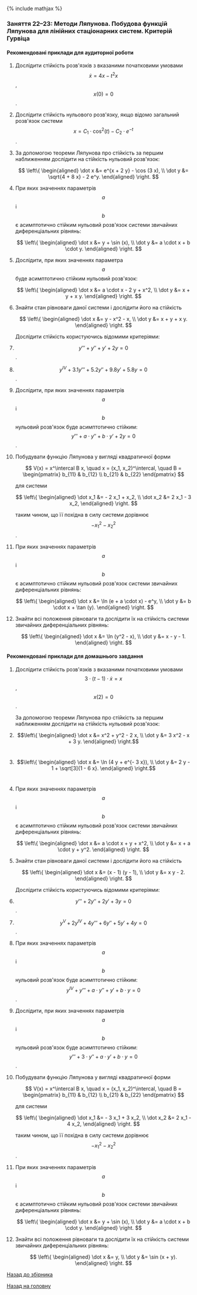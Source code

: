 {% include mathjax %}

### Заняття 22&ndash;23: Методи Ляпунова. Побудова функцій Ляпунова для лінійних стаціонарних систем. Критерій Гурвіца

#### Рекомендовані приклади для аудиторної роботи

1. Дослідити стійкість розв'язків з вказаними початковими умовами $$\dot x = 4 x - t^2 x$$, $$x(0) = 0$$.

2. Дослідити стійкість нульового розв'язку, якщо відомо загальний розв'язок системи $$x = C_1 \cdot \cos^2 (t) - C_2 \cdot e^{-t}$$.

3. За допомогою теореми Ляпунова про стійкість за першим наближенням дослідити на стійкість нульовий розв'язок: 

	$$
	\left\{ \begin{aligned} \dot x &= e^{x + 2 y} - \cos (3 x), \\ \dot y &= \sqrt{4 + 8 x} - 2 e^y. \end{aligned} \right.
	$$

4. При яких значеннях параметрів $$a$$ i $$b$$ є асимптотично стійким нульовий розв'язок системи звичайних диференціальних рівнянь: 

	$$
	\left\{ \begin{aligned} \dot x &= y + \sin (x), \\ \dot y &= a \cdot x + b \cdot y. \end{aligned} \right.
	$$

5. Дослідити, при яких значеннях параметра $$a$$ буде асимптотично стійким нульовий розв'язок: 

	$$
	\left\{ \begin{aligned} \dot x &= a \cdot x - 2 y + x^2, \\ \dot y &= x + y + x y. \end{aligned} \right.
	$$

6. Знайти стан рівноваги даної системи і дослідити його на стійкість 

	$$
	\left\{ \begin{aligned} \dot x &= y - x^2 - x, \\ \dot y &= x + y + x y. \end{aligned} \right.
	$$

	Дослідити стійкість користуючись відомими критеріями:

7. $$y''' + y'' + y' + 2 y = 0$$.

8. $$y^{IV} + 3.1 y''' + 5.2 y'' + 9.8 y' + 5.8 y = 0$$.

9. Дослідити, при яких значеннях параметрів $$a$$ і $$b$$ нульовий розв'язок буде асимптотично стійким: $$y''' + a \cdot y'' + b \cdot y' + 2 y = 0$$.

10. Побудувати функцію Ляпунова у вигляді квадратичної форми

	$$
	V(x) = x^\intercal B x, \quad x = (x_1, x_2)^\intercal, \quad B = \begin{pmatrix} b_{11} & b_{12} \\ b_{21} & b_{22} \end{pmatrix}
	$$

	для системи

	$$
	\left\{ \begin{aligned} \dot x_1 &= - 2 x_1 + x_2, \\ \dot x_2 &= 2 x_1 - 3 x_2, \end{aligned} \right.
	$$

	таким чином, що її похідна в силу системи дорівнює $$-x_1^2 - x_2^2$$.

11. При яких значеннях параметрів $$a$$ i $$b$$ є асимптотично стійким нульовий розв'язок системи звичайних диференціальних рівнянь:

	$$
	\left\{ \begin{aligned} \dot x &= \ln (e + a \cdot x) - e^y, \\ \dot y &= b \cdot x + \tan (y). \end{aligned} \right.
	$$

12. Знайти всі положення рівноваги та дослідити їх на стійкість системи звичайних диференціальних рівнянь:

	$$
	\left\{ \begin{aligned} \dot x &= \ln (y^2 - x), \\ \dot y &= x - y - 1. \end{aligned} \right.
	$$

#### Рекомендовані приклади для домашнього завдання

1. Дослідити стійкість розв'язків з вказаними початковими умовами $$3 \cdot (t - 1) \cdot \dot x = x$$, $$x(2) = 0$$.

	За допомогою теореми Ляпунова про стійкість за першим наближенням дослідити на стійкість нульовий розв'язок:

2. $$\left\{ \begin{aligned} \dot x &= x^2 + y^2 - 2 x, \\ \dot y &= 3 x^2 - x + 3 y. \end{aligned} \right.$$&nbsp;

3. $$\left\{ \begin{aligned} \dot x &= \ln (4 y + e^{- 3 x}), \\ \dot y &= 2 y - 1 + \sqrt[3]{1 - 6 x}. \end{aligned} \right.$$&nbsp;

4. При яких значеннях параметрів $$a$$ i $$b$$ є асимптотично стійким нульовий розв'язок системи звичайних диференціальних рівнянь: 

	$$
	\left\{ \begin{aligned} \dot x &= a \cdot x + y + x^2, \\ \dot y &= x + a \cdot y + y^2. \end{aligned} \right.
	$$

5. Знайти стан рівноваги даної системи і дослідити його на стійкість 

	$$
	\left\{ \begin{aligned} \dot x &= (x - 1) (y - 1), \\ \dot y &= x y - 2. \end{aligned} \right.
	$$

	Дослідити стійкість користуючись відомими критеріями:

6. $$y''' + 2 y'' + 2 y' + 3 y = 0$$.

7. $$y^V + 2 y^{IV} + 4 y''' + 6 y'' + 5 y' + 4 y = 0$$.

8. При яких значеннях параметрів $$a$$ і $$b$$ нульовий розв'язок буде асимптотично стійким: $$y^{IV} + y''' + a \cdot y'' + y' + b \cdot y = 0$$.

9. Дослідити, при яких значеннях параметрів $$a$$ і $$b$$ нульовий розв'язок буде асимптотично стійким: $$y''' + 3 \cdot y'' + a \cdot y' + b \cdot y = 0$$.


10. Побудувати функцію Ляпунова у вигляді квадратичної форми

	$$
	V(x) = x^\intercal B x, \quad x = (x_1, x_2)^\intercal, \quad B = \begin{pmatrix} b_{11} & b_{12} \\ b_{21} & b_{22} \end{pmatrix}
	$$

	для системи

	$$
	\left\{ \begin{aligned} \dot x_1 &= - 3 x_1 + 3 x_2, \\ \dot x_2 &= 2 x_1 - 4 x_2, \end{aligned} \right.
	$$

	таким чином, що її похідна в силу системи дорівнює $$-x_1^2 - x_2^2$$.

11. При яких значеннях параметрів $$a$$ i $$b$$ є асимптотично стійким нульовий розв'язок системи звичайних диференціальних рівнянь:

	$$
	\left\{ \begin{aligned} \dot x &= y + \sin (x), \\ \dot y &= a \cdot x + b \cdot y. \end{aligned} \right.
	$$

12. Знайти всі положення рівноваги та дослідити їх на стійкість системи звичайних диференціальних рівнянь:

	$$
	\left\{ \begin{aligned} \dot x &= y, \\ \dot y &= \sin (x + y). \end{aligned} \right.
	$$

[Назад до збірника](README.md)

[Назад на головну](../README.md)
